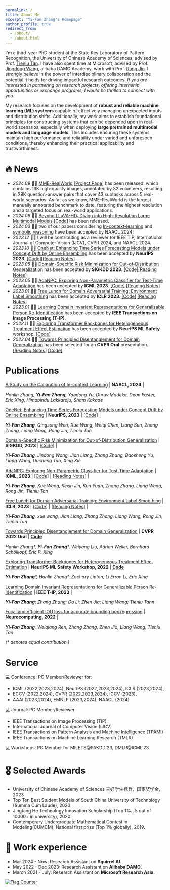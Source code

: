 ```yaml
---
permalink: /
title: About Me
excerpt: "Yi-Fan Zhang's Homepage"
author_profile: true
redirect_from: 
  - /about/
  - /about.html
---
```


I'm a third-year PhD student at the State Key Laboratory of Pattern Recognition, the University of Chinese Academy of Sciences, advised by Prof. [Tieniu Tan](http://people.ucas.ac.cn/~tantieniu). I have also spent time at Microsoft, advised by Prof. [Jingdong Wang](https://jingdongwang2017.github.io/), alibaba DAMO Academy, work with Prof. [Rong Jin](https://scholar.google.com/citations?user=CS5uNscAAAAJ&hl=zh-CN).    I strongly believe in the power of interdisciplinary collaboration and the potential it holds for driving impactful research outcomes. *If you are interested in partnering on research projects, offering internship opportunities or exchange programs, I would be thrilled to connect with you*.

My research focuses on the development of **robust and reliable machine learning (ML) systems** capable of effectively managing unexpected inputs and distribution shifts. Additionally, my work aims to establish foundational principles for constructing systems that can be depended upon in real-world scenarios, especially when deploying **large pretrained multimodal models and language models**. This includes ensuring these systems maintain high performance and reliability under varied and unforeseen conditions, thereby enhancing their practical applicability and trustworthiness.




# 🔥 News
- *2024.09* 🎉🎉 [MME-RealWorld](https://arxiv.org/abs/2406.08487) [[Project Page]](https://mme-realworld.github.io/) has been released. which contains 13K high-quality images, annotated by 32 volunteers, resulting in 29K question-answer pairs that cover 43 subtasks across 5 real-world scenarios. As far as we know, MME-RealWorld is the largest manually annotated benchmark to date, featuring the highest resolution and a targeted focus on real-world applications.
- *2024.06* 🎉🎉 [Beyond LLaVA-HD: Diving into High-Resolution Large Multimodal Models](https://arxiv.org/abs/2406.08487) [[Code]](https://github.com/yfzhang114/SliME) has been released.
- *2024.03* 🎉🎉 two of our papers considering [In-context-learning](https://arxiv.org/abs/2312.04021) and [symbolic reasoning](https://arxiv.org/abs/2212.08686) have been accepted by NAACL 2024! 
- *2023.12* 🎉🎉 I will be contributing as a reviewer for IEEE TIP, International Journal of Computer Vision (IJCV), CVPR 2024, and NAACL 2024.
- *2023.10* 🎉🎉 [OneNet: Enhancing Time Series Forecasting Models under Concept Drift by Online Ensembling](https://arxiv.org/abs/2309.12659) has been accepted by **NeurIPS 2023**. [[Code]](https://github.com/yfzhang114/OneNet)[[Reading Notes]](https://zhuanlan.zhihu.com/p/658191974)
- *2023.05* 🎉🎉 [Domain-Specific Risk Minimization for Out-of-Distribution Generalization](https://arxiv.org/abs/2208.08661) has been accepted by **SIGKDD 2023**. [[Code]](https://github.com/yfzhang114/AdaNPC)[[Reading Notes]](https://zhuanlan.zhihu.com/p/631524930)
- *2023.05* 🎉🎉 [AdaNPC: Exploring Non-Parametric Classifier for Test-Time Adaptation](https://arxiv.org/abs/2304.12566) has been accepted by **ICML 2023**. [[Code]](https://github.com/yfzhang114/AdaNPC)  [[Reading Notes]](https://zhuanlan.zhihu.com/p/624770864)
- *2023.01* 🎉🎉 [Free Lunch for Domain Adversarial Training: Environment Label Smoothing](https://arxiv.org/abs/2302.00194) has been accepted by **ICLR 2023**. [[Code]](https://github.com/yfzhang114/Environment-Label-Smoothing)  [[Reading Notes]](https://zhuanlan.zhihu.com/p/600466715)
- *2023.01* 🎉🎉 [Learning Domain Invariant Representations for Generalizable Person Re-Identification](https://ieeexplore.ieee.org/abstract/document/9997549/) has been accepted by **IEEE Transactions on Image Processing (T-IP)**.
- *2022.11* 🎉🎉 [Exploring Transformer Backbones for Heterogeneous Treatment Effect Estimation](https://arxiv.org/abs/2202.01336) has been accepted by **NeurIPS ML Safety** workshop. [[Code]](https://github.com/hlzhang109/TransTEE)
- *2022.04* 🎉🎉 [Towards Principled Disentanglement for Domain Generalization](https://arxiv.org/abs/2111.13839) has been selected for an **CVPR Oral** presentation. [[Reading Notes]](https://zhuanlan.zhihu.com/p/477855079) [[Code]](https://github.com/hlzhang109/DDG)

# Publications 
<div class='paper-box-text' markdown="1">

[A Study on the Calibration of In-context Learning](https://arxiv.org/abs/2312.04021) \|  **NAACL, 2024** \|

_Hanlin Zhang, **Yi-Fan Zhang**, Yaodong Yu, Dhruv Madeka, Dean Foster, Eric Xing, Himabindu Lakkaraju, Sham Kakade_
</div>

<div class='paper-box-text' markdown="1">

[OneNet: Enhancing Time Series Forecasting Models under Concept Drift by Online Ensembling](https://arxiv.org/abs/2309.12659) \|  **NeurIPS, 2023** \| [[Code]](NeurIPS) \|

_**Yi-Fan Zhang**, Qingsong Wen, Xue Wang, Weiqi Chen, Liang Sun, Zhang Zhang, Liang Wang, Rong Jin, Tieniu Tan_
</div>

<div class='paper-box-text' markdown="1">

[Domain-Specific Risk Minimization for Out-of-Distribution Generalization](https://arxiv.org/abs/2208.08661) \|  **SIGKDD, 2023** \| [[Code]](https://github.com/yfzhang114/AdaNPC) \|

_**Yi-Fan Zhang**, Jindong Wang, Jian Liang, Zhang Zhang, Baosheng Yu, Liang Wang, Dacheng Tao, Xing Xie_
</div>

<div class='paper-box-text' markdown="1">

[AdaNPC: Exploring Non-Parametric Classifier for Test-Time Adaptation](https://arxiv.org/abs/2304.12566) \|  **ICML, 2023** \| [[Code]](https://github.com/yfzhang114/AdaNPC) \| [[Reading Notes]](https://zhuanlan.zhihu.com/p/624770864) \|

_**Yi-Fan Zhang**, Xue Wang, Kexin Jin, Kun Yuan, Zhang Zhang, Liang Wang, Rong Jin, Tieniu Tan_
</div>

<div class='paper-box-text' markdown="1">

[Free Lunch for Domain Adversarial Training: Environment Label Smoothing](https://arxiv.org/abs/2302.00194) \| **ICLR, 2023** \| [[Code]](https://github.com/yfzhang114/Environment-Label-Smoothing) \|  [[Reading Notes]](https://zhuanlan.zhihu.com/p/600466715) \|

_**Yi-Fan Zhang**, xue wang, Jian Liang, Zhang Zhang, Liang Wang, Rong Jin, Tieniu Tan_
</div>


<div class='paper-box-text' markdown="1">

[Towards Principled Disentanglement for Domain Generalization](https://arxiv.org/abs/2111.13839) \| **CVPR 2022 Oral** \| [**Code**](https://github.com/hlzhang109/DDG)

  _Hanlin Zhang*, **Yi-Fan Zhang***, Weiyang Liu, Adrian Weller, Bernhard Schölkopf, Eric P. Xing_
</div>

<div class='paper-box-text' markdown="1">

[Exploring Transformer Backbones for Heterogeneous Treatment Effect Estimation](https://arxiv.org/abs/2202.01336) \| **NeurIPS ML Safety Workshop, 2022** \| [**Code**](https://github.com/hlzhang109/TransTEE)

_**Yi-Fan Zhang***, Hanlin Zhang*, Zachary Lipton, Li Erran Li, Eric Xing_
</div>

<div class='paper-box-text' markdown="1">

[Learning Domain Invariant Representations for Generalizable Person Re-Identification](https://ieeexplore.ieee.org/abstract/document/9997549) \| **IEEE T-IP, 2023** \|

_**Yi-Fan Zhang**; Zhang Zhang; Da Li; Zhen Jia; Liang Wang; Tieniu Tann_
</div>


<div class='paper-box-text' markdown="1">

[Focal and efficient IOU loss for accurate bounding box regression](https://arxiv.org/abs/2101.08158) \| **Neurocomputing, 2022**	 \|

_**Yi-Fan Zhang**, Weiqiang Ren, Zhang Zhang, Zhen Jia, Liang Wang, Tieniu Tan_
</div>

_(* denotes equal contribution.)_

# Service

💻 Conference: PC Member/Reviewer for: 
- ICML (2022,2023,2024), NeurIPS (2022,2023,2024), ICLR (2023,2024),
- ECCV (2022,2024),  CVPR (2022,2023,2024), ICCV (2023),
- AAAI (2023,2024), EMNLP (2023,2024), NAACL (2024)

💻 Journal:  PC Member/Reviewer
- IEEE Transactions on Image Processing (TIP)
- International Journal of Computer Vision (IJCV)
- IEEE Transactions on Pattern Analysis and Machine Intelligence (TPAMI)
- IEEE Transactions on Machine Learning Research (TMLR)

💻 Workshops: PC Member for MILETS@PAKDD'23, DMLR@ICML'23



# 🎖 Selected Awards
* University of Chinese Academy of Sciences 三好学生标兵，国家奖学金, 2023
* Top Ten Best Student Models of South China University of Technology (Summa Cum Laude), 2020
* Jingtang He Technology Innovation Scholarship (Top 1‰, 5 out of 10000+ in university), 2020
* Contemporary Undergraduate Mathematical Contest in Modeling(CUMCM), National first prize (Top 1% globally), 2019.

# 📖 Work experience
* Mar 2024 - Now: Research Assistant on **Squirrel AI**.
* May 2022 - Dec 2023: Research Assistant on **Alibaba DAMO**.
* March 2021 - July: Research Assistant on **Microsoft Research Asia**.

<a href="https://info.flagcounter.com/bfsA"><img src="https://s11.flagcounter.com/count2/bfsA/bg_FFFFFF/txt_000000/border_CCCCCC/columns_4/maxflags_12/viewers_0/labels_0/pageviews_1/flags_0/percent_0/" alt="Flag Counter" border="0"></a>

<!-- * August 2020 - Now: Research Assistant
  * University of Chinese Academy of Sciences, Beijing, China.
  * Advisor: Prof. [Tieniu Tan](http://people.ucas.ac.cn/~tantieniu), Co-Advisors: Prof. [Zhang Zhang](https://scholar.google.com/citations?user=rnRNwEMAAAAJ&hl=en) and Prof. [Liang Wang](https://scholar.google.com/citations?user=8kzzUboAAAAJ&hl=zh-CN) -->


<!-- # 💬 Invited Talks
- *2021.06*, Lorem ipsum dolor sit amet, consectetur adipiscing elit. Vivamus ornare aliquet ipsum, ac tempus justo dapibus sit amet. 
- *2021.03*, Lorem ipsum dolor sit amet, consectetur adipiscing elit. Vivamus ornare aliquet ipsum, ac tempus justo dapibus sit amet.  \| [\[video\]](https://github.com/)

# 💻 Internships
- *2019.05 - 2020.02*, [Lorem](https://github.com/), China. -->

